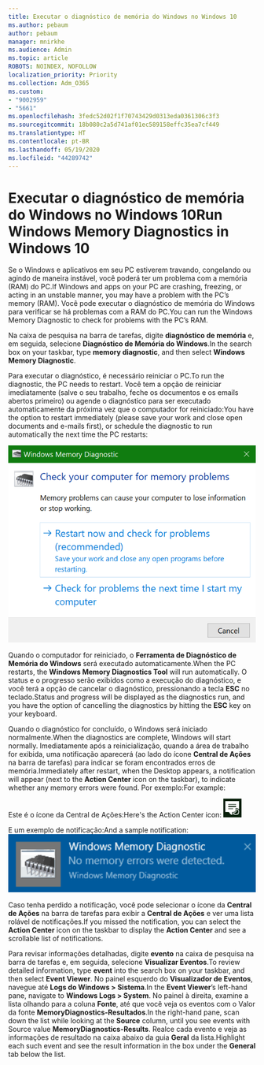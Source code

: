 ```yaml
---
title: Executar o diagnóstico de memória do Windows no Windows 10
ms.author: pebaum
author: pebaum
manager: mnirkhe
ms.audience: Admin
ms.topic: article
ROBOTS: NOINDEX, NOFOLLOW
localization_priority: Priority
ms.collection: Adm_O365
ms.custom:
- "9002959"
- "5661"
ms.openlocfilehash: 3fedc52d02f1f70743429d0313eda0361306c3f3
ms.sourcegitcommit: 18b080c2a5d741af01ec589158effc35ea7cf449
ms.translationtype: HT
ms.contentlocale: pt-BR
ms.lasthandoff: 05/19/2020
ms.locfileid: "44289742"
---
```

# <a name="run-windows-memory-diagnostics-in-windows-10"></a><span data-ttu-id="543fe-102">Executar o diagnóstico de memória do Windows no Windows 10</span><span class="sxs-lookup"><span data-stu-id="543fe-102">Run Windows Memory Diagnostics in Windows 10</span></span>

<span data-ttu-id="543fe-103">Se o Windows e aplicativos em seu PC estiverem travando, congelando ou agindo de maneira instável, você poderá ter um problema com a memória (RAM) do PC.</span><span class="sxs-lookup"><span data-stu-id="543fe-103">If Windows and apps on your PC are crashing, freezing, or acting in an unstable manner, you may have a problem with the PC’s memory (RAM).</span></span> <span data-ttu-id="543fe-104">Você pode executar o diagnóstico de memória do Windows para verificar se há problemas com a RAM do PC.</span><span class="sxs-lookup"><span data-stu-id="543fe-104">You can run the Windows Memory Diagnostic to check for problems with the PC’s RAM.</span></span>

<span data-ttu-id="543fe-105">Na caixa de pesquisa na barra de tarefas, digite **diagnóstico de memória** e, em seguida, selecione **Diagnóstico de Memória do Windows**.</span><span class="sxs-lookup"><span data-stu-id="543fe-105">In the search box on your taskbar, type **memory diagnostic**, and then select **Windows Memory Diagnostic**.</span></span> 

<span data-ttu-id="543fe-106">Para executar o diagnóstico, é necessário reiniciar o PC.</span><span class="sxs-lookup"><span data-stu-id="543fe-106">To run the diagnostic, the PC needs to restart.</span></span> <span data-ttu-id="543fe-107">Você tem a opção de reiniciar imediatamente (salve o seu trabalho, feche os documentos e os emails abertos primeiro) ou agende o diagnóstico para ser executado automaticamente da próxima vez que o computador for reiniciado:</span><span class="sxs-lookup"><span data-stu-id="543fe-107">You have the option to restart immediately (please save your work and close open documents and e-mails first), or schedule the diagnostic to run automatically the next time the PC restarts:</span></span>

![Diagnóstico de Memória do Windows](media/windows-memory-diagnostic.png)

<span data-ttu-id="543fe-109">Quando o computador for reiniciado, o **Ferramenta de Diagnóstico de Memória do Windows** será executado automaticamente.</span><span class="sxs-lookup"><span data-stu-id="543fe-109">When the PC restarts, the **Windows Memory Diagnostics Tool** will run automatically.</span></span> <span data-ttu-id="543fe-110">O status e o progresso serão exibidos como a execução do diagnóstico, e você terá a opção de cancelar o diagnóstico, pressionando a tecla **ESC** no teclado.</span><span class="sxs-lookup"><span data-stu-id="543fe-110">Status and progress will be displayed as the diagnostics run, and you have the option of cancelling the diagnostics by hitting the **ESC** key on your keyboard.</span></span>

<span data-ttu-id="543fe-111">Quando o diagnóstico for concluído, o Windows será iniciado normalmente.</span><span class="sxs-lookup"><span data-stu-id="543fe-111">When the diagnostics are complete, Windows will start normally.</span></span>
<span data-ttu-id="543fe-112">Imediatamente após a reinicialização, quando a área de trabalho for exibida, uma notificação aparecerá (ao lado do ícone **Central de Ações** na barra de tarefas) para indicar se foram encontrados erros de memória.</span><span class="sxs-lookup"><span data-stu-id="543fe-112">Immediately after restart, when the Desktop appears, a notification will appear (next to the **Action Center** icon on the taskbar), to indicate whether any memory errors were found.</span></span> <span data-ttu-id="543fe-113">Por exemplo:</span><span class="sxs-lookup"><span data-stu-id="543fe-113">For example:</span></span>

<span data-ttu-id="543fe-114">Este é o ícone da Central de Ações:</span><span class="sxs-lookup"><span data-stu-id="543fe-114">Here's the Action Center icon:</span></span> ![Ícone da Central de Ações](media/action-center-icon.png) 

<span data-ttu-id="543fe-116">E um exemplo de notificação:</span><span class="sxs-lookup"><span data-stu-id="543fe-116">And a sample notification:</span></span> ![Nenhum erro de memória](media/no-memory-errors.png)

<span data-ttu-id="543fe-118">Caso tenha perdido a notificação, você pode selecionar o ícone da **Central de Ações** na barra de tarefas para exibir a **Central de Ações** e ver uma lista rolável de notificações.</span><span class="sxs-lookup"><span data-stu-id="543fe-118">If you missed the notification, you can select the **Action Center** icon  on the taskbar to display the **Action Center** and see a scrollable list of notifications.</span></span>

<span data-ttu-id="543fe-119">Para revisar informações detalhadas, digite **evento** na caixa de pesquisa na barra de tarefas e, em seguida, selecione **Visualizar Eventos**.</span><span class="sxs-lookup"><span data-stu-id="543fe-119">To review detailed information, type **event** into the search box on your taskbar, and then select **Event Viewer**.</span></span> <span data-ttu-id="543fe-120">No painel esquerdo do **Visualizador de Eventos**, navegue até **Logs do Windows > Sistema**.</span><span class="sxs-lookup"><span data-stu-id="543fe-120">In the **Event Viewer**’s left-hand pane, navigate to **Windows Logs > System**.</span></span> <span data-ttu-id="543fe-121">No painel à direita, examine a lista olhando para a coluna **Fonte**, até que você veja os eventos com o Valor da fonte **MemoryDiagnostics-Resultados**.</span><span class="sxs-lookup"><span data-stu-id="543fe-121">In the right-hand pane, scan down the list while looking at the **Source** column, until you see events with Source value **MemoryDiagnostics-Results**.</span></span> <span data-ttu-id="543fe-122">Realce cada evento e veja as informações de resultado na caixa abaixo da guia **Geral** da lista.</span><span class="sxs-lookup"><span data-stu-id="543fe-122">Highlight each such event and see the result information in the box under the **General** tab below the list.</span></span>
